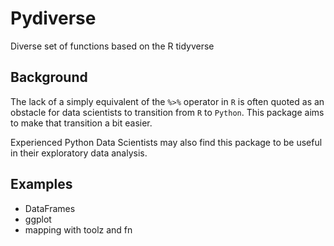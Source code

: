 # Pydiverse #

Diverse set of functions based on the R tidyverse

## Background ##

The lack of a simply equivalent of the `%>%` operator in `R` is often quoted as
an obstacle for data scientists to transition from `R` to `Python`. This
package aims to make that transition a bit easier.

Experienced Python Data Scientists may also find this package to be useful in
their exploratory data analysis.

## Examples ##

* DataFrames
* ggplot
* mapping with toolz and fn

